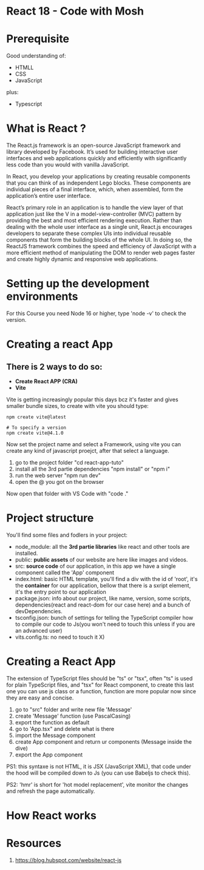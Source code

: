 # React 18 - Code with Mosh

# Prerequisite

Good understanding of:

- HTMLL
- CSS
- JavaScript

plus:

- Typescript

# What is React ?

The React.js framework is an open-source JavaScript framework and library developed by Facebook. It’s used for building interactive user interfaces and web applications quickly and efficiently with significantly less code than you would with vanilla JavaScript.

In React, you develop your applications by creating reusable components that you can think of as independent Lego blocks. These components are individual pieces of a final interface, which, when assembled, form the application’s entire user interface.

React’s primary role in an application is to handle the view layer of that application just like the V in a model-view-controller (MVC) pattern by providing the best and most efficient rendering execution. Rather than dealing with the whole user interface as a single unit, React.js encourages developers to separate these complex UIs into individual reusable components that form the building blocks of the whole UI. In doing so, the ReactJS framework combines the speed and efficiency of JavaScript with a more efficient method of manipulating the DOM to render web pages faster and create highly dynamic and responsive web applications.

# Setting up the development environments

For this Course you need Node 16 or higher, type 'node -v' to check the version.

# Creating a react App

## There is 2 ways to do so:

- **Create React APP (CRA)**
- **Vite**

Vite is getting increasingly popular this days bcz it's faster and gives smaller bundle sizes, to create with vite you should type:

```shell
npm create vite@latest

# To specify a version
npm create vite@4.1.0
```

Now set the project name and select a Framework, using vite you can create any kind of javascript proejct, after that select a language.

1. go to the project folder "cd react-app-tuto"
2. install all the 3rd partie dependencies "npm install" or "npm i"
3. run the web server "npm run dev"
4. open the @ you got on the browser

Now open that folder with VS Code with "code ."

# Project structure

You'll find some files and fodlers in your project:

- node_module: all the **3rd partie libraries** like react and other tools are installed.
- public: **public assets** of our website are here like images and videos.
- src: **source code** of our application, in this app we have a single component called the 'App' component
- index.html: basic HTML template, you'll find a div with the id of 'root', it's the **container** for our application, bellow that there is a sxript element, it's the entry point to our application
- package.json: info about our project, like name, version, some scripts, dependencies(react and react-dom for our case here) and a bunch of devDependencies.
- tsconfig.json: bunch of settings for telling the TypeScript compiler how to compile our code to Js(you won't need to touch this unless if you are an advanced user)
- vits.config.ts: no need to touch it X)

# Creating a React App

The extension of TypeScript files should be "ts" or "tsx", often "ts" is used for plain TypeScript files, and "tsx" for React component, to create this last one you can use js class or a function, function are more popular now since they are easy and concise.

1. go to "src" folder and write new file 'Message'
2. create 'Message' function (use PascalCasing)
3. export the function as default
4. go to 'App.tsx" and delete what is there
5. import the Message component
6. create App component and return ur components (Message inside the dive)
7. export the App component

PS1: this syntaxe is not HTML, it is JSX (JavaScript XML), that code under the hood will be compiled down to Js (you can use Babeljs to check this).

PS2: 'hmr' is short for 'hot model replacement', vite monitor the changes and refresh the page automatically.

# How React works

#

#

#

# Resources

1. https://blog.hubspot.com/website/react-js
